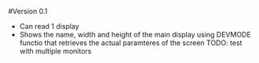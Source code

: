 #Version 0.1
- Can read 1 display
- Shows the name, width and height of the main display using DEVMODE functio that retrieves the actual paramteres of the screen
  TODO: test with multiple monitors
